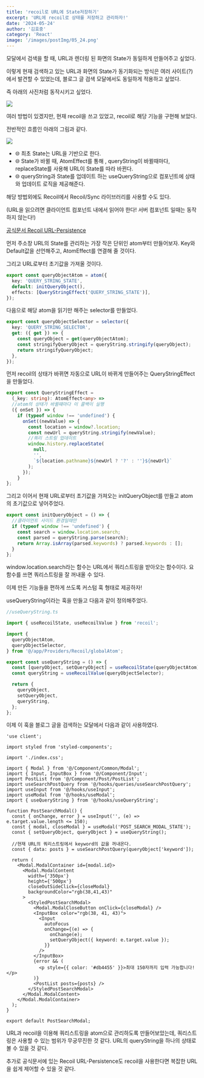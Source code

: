 ```yaml
---
title: 'recoil로 URL에 State저장하기'
excerpt: 'URL에 recoil로 상태를 저장하고 관리하자!'
date: '2024-05-24'
author: '김효중'
category: 'React'
image: '/images/postImg/05_24.png'
---
```


모달에서 검색을 할 때, URL과 렌더링 된 화면의 State가 동일하게 만들어주고 싶었다.

이렇게 현재 검색하고 있는 URL과 화면의 State가 동기화되는 방식은 여러 사이트(?)에서 발견할 수 있었는데, 블로그 글 검색 모달에서도 동일하게 적용하고 싶었다.

즉 아래의 사진처럼 동작시키고 싶었다.

![](/images/postImg/05_24_2.png)

여러 방법이 있겠지만, 현재 recoil을 쓰고 있었고, recoil로 해당 기능을 구현해 보았다.

전반적인 흐름인 아래의 그림과 같다.

![](/images/postImg/05_24.png)

- 🌐 최초 State는 URL을 기반으로 한다.
- 🌐 State가 바뀔 때, AtomEffect를 통해 , queryString이 바뀔때마다, replaceState를 사용해 URL이 State를 따라 바뀐다.
- 🌐 queryString과 State를 업데이트 하는 useQueryString으로 컴포넌트에 상태와 업데이트 로직을 제공해준다.

해당 방법외에도 Recoil에서 Recoil/Sync 라이브러리를 사용할 수도 있다.

(URL을 읽으려면 클라이언트 컴포넌트 내에서 읽어야 한다! 서버 컴포넌트 일때는 동작하지 않는다!)

[공식문서 Recoil URL-Persistence](https://recoiljs.org/docs/recoil-sync/url-persistence/)


먼저 주소창 URL의 State를 관리하는 가장 작은 단위인 atom부터 만들어보자. Key와 Default값을 선언해주고, AtomEffect를 연결해 줄 것이다.

그리고 URL로부터 초기값을 가져올 것이다.

```ts
export const queryObjectAtom = atom({
  key: 'QUERY_STRING_STATE',
  default: initQueryObject(),
  effects: [QueryStringEffect('QUERY_STRING_STATE')],
});

```

다음으로 해당 atom을 읽기만 해주는 selector를 만들었다.

```ts
export const queryObjectSelector = selector({
  key: 'QUERY_STRING_SELECTOR',
  get: ({ get }) => {
    const queryObject = get(queryObjectAtom);
    const stringifyQueryObject = queryString.stringify(queryObject);
    return stringifyQueryObject;
  },
});
```

먼저 recoil의 상태가 바뀌면 자동으로 URL이 바뀌게 만들어주는 QueryStringEffect을 만들었다.

```ts
export const QueryStringEffect =
  (_key: string): AtomEffect<any> =>
  //atom의 상태가 바뀔떄마다 이 콜백이 실행
  ({ onSet }) => {
    if (typeof window !== 'undefined') {
      onSet((newValue) => {
        const location = window?.location;
        const newUrl = queryString.stringify(newValue);
        //쿼리 스트링 업데이트
        window.history.replaceState(
          null,
          '',
          `${location.pathname}${newUrl ? '?' : ''}${newUrl}`
        );
      });
    }
};
```

그리고 이어서 현재 URL로부터 초기값을 가져오는 initQueryObject를 만들고 atom의 초기값으로 넣어주었다.

```ts
export const initQueryObject = () => {
  //클라이언트 사이드 환경일때만
  if (typeof window !== 'undefined') {
    const search = window.location.search;
    const parsed = queryString.parse(search);
    return Array.isArray(parsed.keywords) ? parsed.keywords : [];
  }
};
```

window.location.search라는 함수는 URL에서 쿼리스트링을 받아오는 함수이다. 요 함수를 쓰면 쿼리스트링을 잘 꺼내올 수 있다.

이제 만든 기능들을 편하게 쓰도록 커스텀 훅 형태로 제공하자!

useQueryString이라는 훅을 만들고 다음과 같이 정의해주었다.

```ts
//useQueryString.ts

import { useRecoilState, useRecoilValue } from 'recoil';

import {
  queryObjectAtom,
  queryObjectSelector,
} from '@/app/Providers/Recoil/globalAtom';

export const useQueryString = () => {
  const [queryObject, setQueryObject] = useRecoilState(queryObjectAtom);
  const queryString = useRecoilValue(queryObjectSelector);

  return {
    queryObject,
    setQueryObject,
    queryString,
  };
};
```

이제 이 훅을 블로그 글을 검색하는 모달에서 다음과 같이 사용하였다.

```tsx
'use client';

import styled from 'styled-components';

import './index.css';

import { Modal } from '@/Component/Common/Modal';
import { Input, InputBox } from '@/Component/Input';
import PostList from '@/Component/Post/PostList';
import useSearchPostQuery from '@/hooks/queries/useSearchPostQuery';
import useInput from '@/hooks/useInput';
import useModal from '@/hooks/useModal';
import { useQueryString } from '@/hooks/useQueryString';

function PostSearchModal() {
  const { onChange, error } = useInput('', (e) => e.target.value.length <= 150);
  const { modal, closeModal } = useModal('POST_SEARCH_MODAL_STATE');
  const { setQueryObject, queryObject } = useQueryString();

  //현재 URL의 쿼리스트링에서 keyword의 값을 꺼내온다.
  const { data: posts } = useSearchPostQuery(queryObject['keyword']);

  return (
    <Modal.ModalContainer id={modal.id}>
      <Modal.ModalContent
        width={'350px'}
        height={'500px'}
        closeOutSideClick={closeModal}
        backgroundColor="rgb(38,41,43)"
      >
        <StyledPostSearchModal>
          <Modal.ModalCloseButton onClick={closeModal} />
          <InputBox color="rgb(38, 41, 43)">
            <Input
              autoFocus
              onChange={(e) => {
                onChange(e);
                setQueryObject({ keyword: e.target.value });
              }}
            />
          </InputBox>
          {error && (
            <p style={{ color: '#db4455' }}>최대 150자까지 입력 가능합니다!</p>
          )}
          <PostList posts={posts} />
        </StyledPostSearchModal>
      </Modal.ModalContent>
    </Modal.ModalContainer>
  );
}

export default PostSearchModal;
```

URL과 recoil을 이용해 쿼리스트링을 atom으로 관리하도록 만들어보았는데, 쿼리스트링은 사용할 수 있는 범위가 무궁무진한 것 같다. URL의 queryString을 하나의 상태로 볼 수 있을 것 같다.

추가로 공식문서에 있는 Recoil URL-Persistence도 recoil을 사용한다면 복잡한 URL을 쉽게 제어할 수 있을 것 같다.



